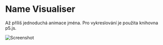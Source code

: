 # Name Visualiser

Až příliš jednoduchá animace jména. Pro vykreslování je použita knihovna p5.js.

![Screenshot](/name-visualiser.gif?raw=true)